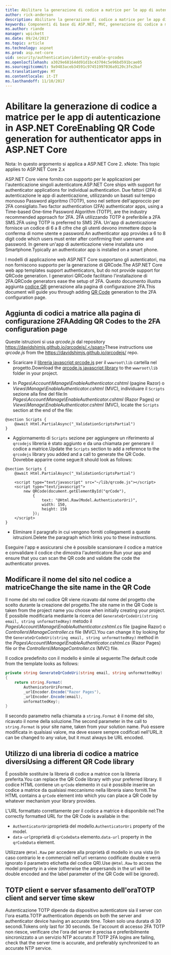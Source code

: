 ```yaml
---
title: Abilitare la generazione di codice a matrice per le app di autenticazione in ASP.NET Core
author: rick-anderson
description: Abilitare la generazione di codice a matrice per le app di autenticazione in ASP.NET Core
keywords: Componenti di base di ASP.NET, MVC, generazione di codice a matrice, l'autenticatore, 2FA
ms.author: riande
manager: wpickett
ms.date: 09/24/2017
ms.topic: article
ms.technology: aspnet
ms.prod: asp.net-core
uid: security/authentication/identity-enable-qrcodes
ms.openlocfilehash: a3029e68164dd91d1bc43704c5e96bd591bcae05
ms.sourcegitcommit: 9a9483aceb34591c97451997036a9120c3fe2baf
ms.translationtype: MT
ms.contentlocale: it-IT
ms.lasthandoff: 11/10/2017
---
```

# <a name="enabling-qr-code-generation-for-authenticator-apps-in-aspnet-core"></a><span data-ttu-id="9f46b-104">Abilitare la generazione di codice a matrice per le app di autenticazione in ASP.NET Core</span><span class="sxs-lookup"><span data-stu-id="9f46b-104">Enabling QR Code generation for authenticator apps in ASP.NET Core</span></span>

<span data-ttu-id="9f46b-105">Nota: In questo argomento si applica a ASP.NET Core 2. x</span><span class="sxs-lookup"><span data-stu-id="9f46b-105">Note: This topic applies to ASP.NET Core 2.x</span></span>

<span data-ttu-id="9f46b-106">ASP.NET Core viene fornito con supporto per le applicazioni per l'autenticazione singoli autenticatore.</span><span class="sxs-lookup"><span data-stu-id="9f46b-106">ASP.NET Core ships with support for authenticator applications for individual authentication.</span></span> <span data-ttu-id="9f46b-107">Due fattori (2FA) di autenticazione le app di autenticazione, utilizzando un basati sul tempo monouso Password algoritmo (TOTP), sono nel settore dell'approccio per 2FA consigliato.</span><span class="sxs-lookup"><span data-stu-id="9f46b-107">Two factor authentication (2FA) authenticator apps, using a Time-based One-time Password Algorithm (TOTP), are the industry recommended approach for 2FA.</span></span> <span data-ttu-id="9f46b-108">2FA utilizzando TOTP è preferibile a 2FA SMS.</span><span class="sxs-lookup"><span data-stu-id="9f46b-108">2FA using TOTP is preferred to SMS 2FA.</span></span> <span data-ttu-id="9f46b-109">Un'app di autenticazione fornisce un codice di 6 a 8 cifre che gli utenti devono immettere dopo la conferma di nome utente e password.</span><span class="sxs-lookup"><span data-stu-id="9f46b-109">An authenticator app provides a 6 to 8 digit code which users must enter after confirming their username and password.</span></span> <span data-ttu-id="9f46b-110">In genere un'app di autenticazione viene installata uno Smartphone.</span><span class="sxs-lookup"><span data-stu-id="9f46b-110">Typically an authenticator app is installed on a smart phone.</span></span>

<span data-ttu-id="9f46b-111">I modelli di applicazione web ASP.NET Core supportano gli autenticatori, ma non forniscono supporto per la generazione di QRCode.</span><span class="sxs-lookup"><span data-stu-id="9f46b-111">The ASP.NET Core web app templates support authenticators, but do not provide support for QRCode generation.</span></span> <span data-ttu-id="9f46b-112">I generatori QRCode facilitano l'installazione di 2FA.</span><span class="sxs-lookup"><span data-stu-id="9f46b-112">QRCode generators ease the setup of 2FA.</span></span> <span data-ttu-id="9f46b-113">Questo documento illustra aggiunta [codice QR](https://wikipedia.org/wiki/QR_code) generazione alla pagina di configurazione 2FA.</span><span class="sxs-lookup"><span data-stu-id="9f46b-113">This document will guide you through adding [QR Code](https://wikipedia.org/wiki/QR_code) generation to the 2FA configuration page.</span></span>

## <a name="adding-qr-codes-to-the-2fa-configuration-page"></a><span data-ttu-id="9f46b-114">Aggiunta di codici a matrice alla pagina di configurazione 2FA</span><span class="sxs-lookup"><span data-stu-id="9f46b-114">Adding QR Codes to the 2FA configuration page</span></span>

<span data-ttu-id="9f46b-115">Queste istruzioni si usa *qrcode.js* dal repository https://davidshimjs.github.io/qrcodejs/.</span><span class="sxs-lookup"><span data-stu-id="9f46b-115">These instructions use *qrcode.js* from the https://davidshimjs.github.io/qrcodejs/ repo.</span></span>

* <span data-ttu-id="9f46b-116">Scaricare il [libreria javascript qrcode.js](https://davidshimjs.github.io/qrcodejs/) per il `wwwroot\lib` cartella nel progetto.</span><span class="sxs-lookup"><span data-stu-id="9f46b-116">Download the [qrcode.js javascript library](https://davidshimjs.github.io/qrcodejs/) to the `wwwroot\lib` folder in your project.</span></span>

* <span data-ttu-id="9f46b-117">In *Pages\Account\Manage\EnableAuthenticator.cshtml* (pagine Razor) o *Views\Manage\EnableAuthenticator.cshtml* (MVC), individuare il `Scripts` sezione alla fine del file:</span><span class="sxs-lookup"><span data-stu-id="9f46b-117">In *Pages\Account\Manage\EnableAuthenticator.cshtml* (Razor Pages) or *Views\Manage\EnableAuthenticator.cshtml* (MVC), locate the `Scripts` section at the end of the file:</span></span>

```cshtml
@section Scripts {
    @await Html.PartialAsync("_ValidationScriptsPartial")
}
```

* <span data-ttu-id="9f46b-118">Aggiornamento di `Scripts` sezione per aggiungere un riferimento al `qrcodejs` libreria è stato aggiunto e da una chiamata per generare il codice a matrice.</span><span class="sxs-lookup"><span data-stu-id="9f46b-118">Update the `Scripts` section to add a reference to the `qrcodejs` library you added and a call to generate the QR Code.</span></span> <span data-ttu-id="9f46b-119">Dovrebbe apparire come segue:</span><span class="sxs-lookup"><span data-stu-id="9f46b-119">It should look as follows:</span></span>

```cshtml
@section Scripts {
    @await Html.PartialAsync("_ValidationScriptsPartial")

    <script type="text/javascript" src="~/lib/qrcode.js"></script>
    <script type="text/javascript">
        new QRCode(document.getElementById("qrCode"),
            {
                text: "@Html.Raw(Model.AuthenticatorUri)",
                width: 150,
                height: 150
            });
    </script>
}
```

* <span data-ttu-id="9f46b-120">Eliminare il paragrafo in cui vengono forniti collegamenti a queste istruzioni.</span><span class="sxs-lookup"><span data-stu-id="9f46b-120">Delete the paragraph which links you to these instructions.</span></span>

<span data-ttu-id="9f46b-121">Eseguire l'app e assicurarsi che è possibile scansionare il codice a matrice e convalidare il codice che dimostra l'autenticatore.</span><span class="sxs-lookup"><span data-stu-id="9f46b-121">Run your app and ensure that you can scan the QR code and validate the code the authenticator proves.</span></span>

## <a name="change-the-site-name-in-the-qr-code"></a><span data-ttu-id="9f46b-122">Modificare il nome del sito nel codice a matrice</span><span class="sxs-lookup"><span data-stu-id="9f46b-122">Change the site name in the QR Code</span></span>

<span data-ttu-id="9f46b-123">Il nome del sito nel codice QR viene ricavato dal nome del progetto che scelto durante la creazione del progetto.</span><span class="sxs-lookup"><span data-stu-id="9f46b-123">The site name in the QR Code is taken from the project name you choose when initially creating your project.</span></span> <span data-ttu-id="9f46b-124">È possibile modificarla mediante la ricerca del `GenerateQrCodeUri(string email, string unformattedKey)` metodo il *Pages\Account\Manage\EnableAuthenticator.cshtml.cs* file (pagine Razor) o *Controllers\ManageController.cs* file (MVC).</span><span class="sxs-lookup"><span data-stu-id="9f46b-124">You can change it by looking for the `GenerateQrCodeUri(string email, string unformattedKey)` method in the *Pages\Account\Manage\EnableAuthenticator.cshtml.cs* (Razor Pages) file or the *Controllers\ManageController.cs* (MVC) file.</span></span> 

<span data-ttu-id="9f46b-125">Il codice predefinito con il modello è simile al seguente:</span><span class="sxs-lookup"><span data-stu-id="9f46b-125">The default code from the template looks as follows:</span></span>

```c#
private string GenerateQrCodeUri(string email, string unformattedKey)
{
    return string.Format(
        AuthenicatorUriFormat,
        _urlEncoder.Encode("Razor Pages"),
        _urlEncoder.Encode(email),
        unformattedKey);
}
```

<span data-ttu-id="9f46b-126">Il secondo parametro nella chiamata a `string.Format` è il nome del sito, ricavato il nome della soluzione.</span><span class="sxs-lookup"><span data-stu-id="9f46b-126">The second parameter in the call to `string.Format` is your site name, taken from your solution name.</span></span> <span data-ttu-id="9f46b-127">Può essere modificata in qualsiasi valore, ma deve essere sempre codificati nell'URL.</span><span class="sxs-lookup"><span data-stu-id="9f46b-127">It can be changed to any value, but it must always be URL encoded.</span></span>

## <a name="using-a-different-qr-code-library"></a><span data-ttu-id="9f46b-128">Utilizzo di una libreria di codice a matrice diversi</span><span class="sxs-lookup"><span data-stu-id="9f46b-128">Using a different QR Code library</span></span>

<span data-ttu-id="9f46b-129">È possibile sostituire la libreria di codice a matrice con la libreria preferita.</span><span class="sxs-lookup"><span data-stu-id="9f46b-129">You can replace the QR Code library with your preferred library.</span></span> <span data-ttu-id="9f46b-130">Il codice HTML contiene un `qrCode` elemento in cui è possibile inserire un codice a matrice da qualsiasi meccanismo nella libreria siano forniti.</span><span class="sxs-lookup"><span data-stu-id="9f46b-130">The HTML contains a `qrCode` element into which you can place a QR Code by whatever mechanism your library provides.</span></span>

<span data-ttu-id="9f46b-131">L'URL formattato correttamente per il codice a matrice è disponibile nel:</span><span class="sxs-lookup"><span data-stu-id="9f46b-131">The correctly formatted URL for the QR Code is available in the:</span></span>

* <span data-ttu-id="9f46b-132">`AuthenticatorUri`proprietà del modello.</span><span class="sxs-lookup"><span data-stu-id="9f46b-132">`AuthenticatorUri` property of the model.</span></span>
* <span data-ttu-id="9f46b-133">`data-url`proprietà di `qrCodeData` elemento.</span><span class="sxs-lookup"><span data-stu-id="9f46b-133">`data-url` property in the `qrCodeData` element.</span></span> 

<span data-ttu-id="9f46b-134">Utilizzare `@Html.Raw` per accedere alla proprietà di modello in una vista (in caso contrario le e commerciali nell'url verranno codificate double e verrà ignorato il parametro etichetta del codice QR).</span><span class="sxs-lookup"><span data-stu-id="9f46b-134">Use `@Html.Raw` to access the model property in a view (otherwise the ampersands in the url will be double encoded and the label parameter of the QR Code will be ignored).</span></span>

## <a name="totp-client-and-server-time-skew"></a><span data-ttu-id="9f46b-135">TOTP client e server sfasamento dell'ora</span><span class="sxs-lookup"><span data-stu-id="9f46b-135">TOTP client and server time skew</span></span>

<span data-ttu-id="9f46b-136">Autenticazione TOTP dipende da dispositivo autenticatore sia il server con l'ora esatta.</span><span class="sxs-lookup"><span data-stu-id="9f46b-136">TOTP authentication depends on both the server and authenticator device having an accurate time.</span></span> <span data-ttu-id="9f46b-137">Token solo una durata di 30 secondi.</span><span class="sxs-lookup"><span data-stu-id="9f46b-137">Tokens only last for 30 seconds.</span></span> <span data-ttu-id="9f46b-138">Se l'account di accesso 2FA TOTP non riesce, verificare che l'ora del server è precisa e preferibilmente sincronizzato a un servizio NTP accurato.</span><span class="sxs-lookup"><span data-stu-id="9f46b-138">If TOTP 2FA logins are failing, check that the server time is accurate, and preferably synchronized to an accurate NTP service.</span></span>
